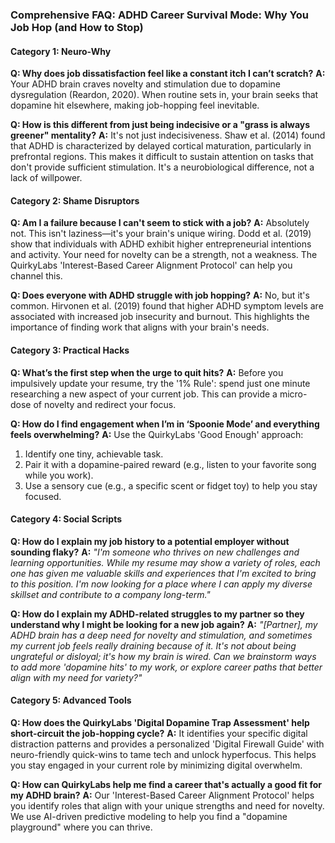 ### **Comprehensive FAQ: ADHD Career Survival Mode: Why You Job Hop (and How to Stop)**

#### **Category 1: Neuro-Why**
**Q: Why does job dissatisfaction feel like a constant itch I can’t scratch?**
**A:** Your ADHD brain craves novelty and stimulation due to dopamine dysregulation (Reardon, 2020). When routine sets in, your brain seeks that dopamine hit elsewhere, making job-hopping feel inevitable.

**Q: How is this different from just being indecisive or a "grass is always greener" mentality?**
**A:** It's not just indecisiveness. Shaw et al. (2014) found that ADHD is characterized by delayed cortical maturation, particularly in prefrontal regions. This makes it difficult to sustain attention on tasks that don't provide sufficient stimulation. It's a neurobiological difference, not a lack of willpower.

#### **Category 2: Shame Disruptors**
**Q: Am I a failure because I can't seem to stick with a job?**
**A:** Absolutely not. This isn't laziness—it's your brain's unique wiring. Dodd et al. (2019) show that individuals with ADHD exhibit higher entrepreneurial intentions and activity. Your need for novelty can be a strength, not a weakness. The QuirkyLabs 'Interest-Based Career Alignment Protocol' can help you channel this.

**Q: Does everyone with ADHD struggle with job hopping?**
**A:** No, but it's common. Hirvonen et al. (2019) found that higher ADHD symptom levels are associated with increased job insecurity and burnout. This highlights the importance of finding work that aligns with your brain's needs.

#### **Category 3: Practical Hacks**
**Q: What’s the first step when the urge to quit hits?**
**A:** Before you impulsively update your resume, try the '1% Rule': spend just one minute researching a new aspect of your current job. This can provide a micro-dose of novelty and redirect your focus.

**Q: How do I find engagement when I’m in ‘Spoonie Mode’ and everything feels overwhelming?**
**A:** Use the QuirkyLabs 'Good Enough' approach:
1. Identify one tiny, achievable task.
2. Pair it with a dopamine-paired reward (e.g., listen to your favorite song while you work).
3. Use a sensory cue (e.g., a specific scent or fidget toy) to help you stay focused.

#### **Category 4: Social Scripts**
**Q: How do I explain my job history to a potential employer without sounding flaky?**
**A:** *"I'm someone who thrives on new challenges and learning opportunities. While my resume may show a variety of roles, each one has given me valuable skills and experiences that I'm excited to bring to this position. I'm now looking for a place where I can apply my diverse skillset and contribute to a company long-term."*

**Q: How do I explain my ADHD-related struggles to my partner so they understand why I might be looking for a new job again?**
**A:** *"[Partner], my ADHD brain has a deep need for novelty and stimulation, and sometimes my current job feels really draining because of it. It's not about being ungrateful or disloyal; it's how my brain is wired. Can we brainstorm ways to add more 'dopamine hits' to my work, or explore career paths that better align with my need for variety?"*

#### **Category 5: Advanced Tools**
**Q: How does the QuirkyLabs 'Digital Dopamine Trap Assessment' help short-circuit the job-hopping cycle?**
**A:** It identifies your specific digital distraction patterns and provides a personalized 'Digital Firewall Guide' with neuro-friendly quick-wins to tame tech and unlock hyperfocus. This helps you stay engaged in your current role by minimizing digital overwhelm.

**Q: How can QuirkyLabs help me find a career that's actually a good fit for my ADHD brain?**
**A:** Our 'Interest-Based Career Alignment Protocol' helps you identify roles that align with your unique strengths and need for novelty. We use AI-driven predictive modeling to help you find a "dopamine playground" where you can thrive.